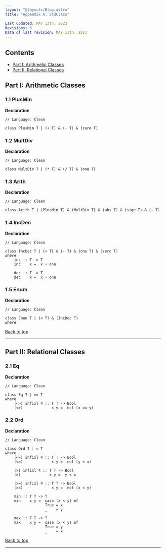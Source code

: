 ```yaml
---
layout: "@layouts/Blog.astro"
title: "Appendix A: StdClass"

Last updated: MAY 13th, 2023
Revisions: 3
Data of last revision: MAY 13th, 2023
---
```


## Contents

- [Part I: Arithmetic Classes](#part-i-arithmetic-classes)
- [Part II: Relational Classes](#part-ii-relational-classes)

## Part I: Arithmetic Classes

### 1.1 PlusMin

**Declaration**

```
// Language: Clean

class PlusMin T | (+ T) & (- T) & (zero T)
```

### 1.2 MultDiv

**Declaration**

```
// Language: Clean

class MultDiv T | (* T) & (/ T) & (one T)
```

### 1.3 Arith

**Declaration**

```
// Language: Clean

class Arith T | (PlusMin T) & (MultDiv T) & (abs T) & (sign T) & (~ T)
```

### 1.4 IncDec

**Declaration**

```
// Language: Clean

class IncDec T | (+ T) & (- T) & (one T) & (zero T)
where
    inc :: T -> T
    inc    x =  x + one

    dec :: T -> T
    dec    x =  x - one
```

### 1.5 Enum

**Declaration**

```
// Language: Clean

class Enum T | (< T) & (IncDec T)
where
```

[Back to top](#)

---

## Part II: Relational Classes

### 2.1 Eq

**Declaration**

```
// Language: Clean

class Eq T | == T
where
    (<>) infixl 4 :: T T -> Bool
    (<>)             x y =  not (x == y)
```

### 2.2 Ord

**Declaration**

```
// Language: Clean

class Ord T | < T
where
    (<=) infixl 4 :: T T -> Bool
    (<=)             x y =  not (y < x)
    
    (>) infixl 4 :: T T -> Bool
    (>)             x y =  y < x
    
    (>=) infixl 4 :: T T -> Bool
    (>=)             x y =  not (x < y)

    min :: T T -> T
    min    x y =  case (x < y) of 
                  True = x
                  _    = y
    
    max :: T T -> T
    max    x y =  case (x < y) of 
                  True = y
                  _    = x
```

[Back to top](#)

---

